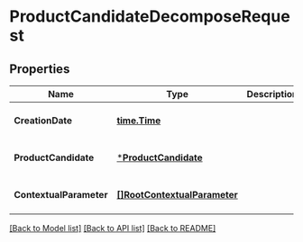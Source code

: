 # ProductCandidateDecomposeRequest

## Properties
Name | Type | Description | Notes
------------ | ------------- | ------------- | -------------
**CreationDate** | [**time.Time**](time.Time.md) |  | [optional] [default to null]
**ProductCandidate** | [***ProductCandidate**](ProductCandidate.md) |  | [optional] [default to null]
**ContextualParameter** | [**[]RootContextualParameter**](RootContextualParameter.md) |  | [optional] [default to null]

[[Back to Model list]](../README.md#documentation-for-models) [[Back to API list]](../README.md#documentation-for-api-endpoints) [[Back to README]](../README.md)


